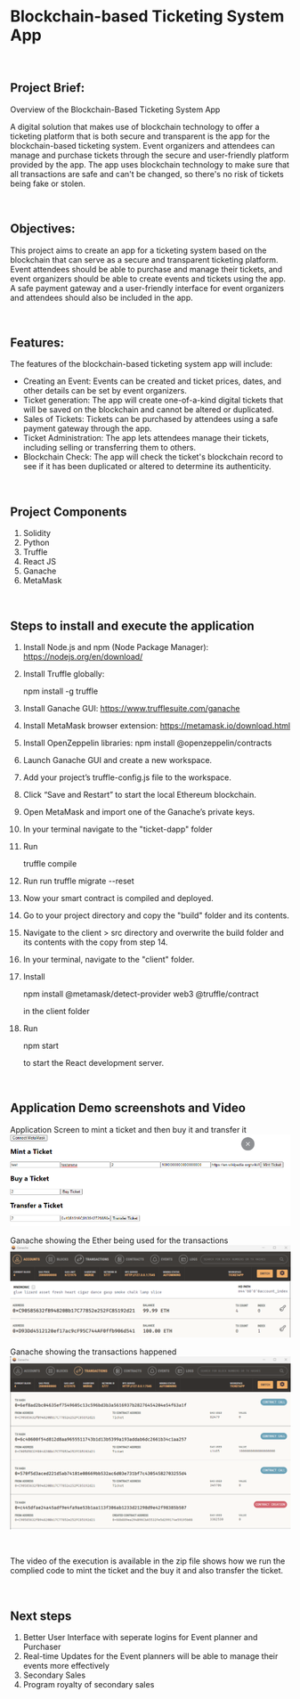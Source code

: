# Blockchain-based Ticketing System App

<br>

## Project Brief: 
Overview of the Blockchain-Based Ticketing System App

A digital solution that makes use of blockchain technology to offer a ticketing platform that is both secure and transparent is the app for the blockchain-based ticketing system. Event organizers and attendees can manage and purchase tickets through the secure and user-friendly platform provided by the app. The app uses blockchain technology to make sure that all transactions are safe and can't be changed, so there's no risk of tickets being fake or stolen.

<br>

## Objectives: 
This project aims to create an app for a ticketing system based on the blockchain that can serve as a secure and transparent ticketing platform. Event attendees should be able to purchase and manage their tickets, and event organizers should be able to create events and tickets using the app. A safe payment gateway and a user-friendly interface for event organizers and attendees should also be included in the app.

<br>

## Features: 

The features of the blockchain-based ticketing system app will include:

* Creating an Event: Events can be created and ticket prices, dates, and other details can be set by event organizers.
* Ticket generation: The app will create one-of-a-kind digital tickets that will be saved on the blockchain and cannot be altered or duplicated.
* Sales of Tickets: Tickets can be purchased by attendees using a safe payment gateway through the app.
* Ticket Administration: The app lets attendees manage their tickets, including selling or transferring them to others.
* Blockchain Check: The app will check the ticket's blockchain record to see if it has been duplicated or altered to determine its authenticity.

<br>

## Project Components

1. Solidity
2. Python 
3. Truffle
4. React JS 
5. Ganache 
6. MetaMask

<br>

## Steps to install and execute the application

1. Install Node.js and npm (Node Package Manager): https://nodejs.org/en/download/

2. Install Truffle globally: 

    npm install -g truffle

3. Install Ganache GUI: https://www.trufflesuite.com/ganache

4. Install MetaMask browser extension: https://metamask.io/download.html

5. Install OpenZeppelin libraries: npm install @openzeppelin/contracts

6. Launch Ganache GUI and create a new workspace.

7. Add your project’s truffle-config.js file to the workspace.

8. Click “Save and Restart” to start the local Ethereum blockchain.

9. Open MetaMask and import one of the Ganache’s private keys.

10. In your terminal navigate to the "ticket-dapp" folder 

11. Run 

	truffle compile 

12. Run run 
	truffle migrate --reset 
   
13. Now your smart contract is compiled and deployed.

14. Go to your project directory and copy the "build" folder and its contents.

15. Navigate to the client > src directory and overwrite the build folder and its contents with the copy from step 14.

16. In your terminal, navigate to the "client" folder.

17. Install 

	npm install @metamask/detect-provider web3 @truffle/contract 
  
    in the client folder
18. Run 

	npm start 

    to start the React development server.

<br>

## Application Demo screenshots and Video

Application Screen to mint a ticket and then buy it and transfer it
![A screenshot of the result.](Execution_Results/Screenshot1.png)

Ganache showing the Ether being used for the transactions
![A screenshot of the result.](Execution_Results/Screenshot2.png)

Ganache showing the transactions happened
![A screenshot of the result.](Execution_Results/Screenshot3.png)


<br>

The video of the execution is available in the zip file shows how we run the complied code to mint the ticket and the buy it and also transfer the ticket.


<br>

## Next steps
1. Better User Interface with seperate logins for Event planner and Purchaser
2. Real-time Updates for the Event planners will be able to manage their events more effectively
3. Secondary Sales
4. Program royalty of secondary sales
